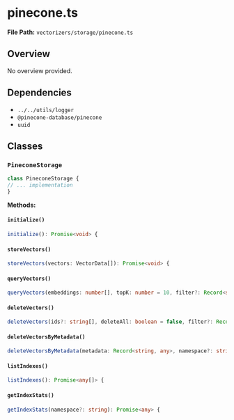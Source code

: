 # pinecone.ts

**File Path:** `vectorizers/storage/pinecone.ts`

## Overview

No overview provided.

## Dependencies

- `../../utils/logger`
- `@pinecone-database/pinecone`
- `uuid`

## Classes

### `PineconeStorage`

```typescript
class PineconeStorage {
// ... implementation
}
```

**Methods:**

#### `initialize()`

```typescript
initialize(): Promise<void> {
```

#### `storeVectors()`

```typescript
storeVectors(vectors: VectorData[]): Promise<void> {
```

#### `queryVectors()`

```typescript
queryVectors(embeddings: number[], topK: number = 10, filter?: Record<string, any>, namespace?: string): Promise<any[]> {
```

#### `deleteVectors()`

```typescript
deleteVectors(ids?: string[], deleteAll: boolean = false, filter?: Record<string, any>, namespace?: string): Promise<number> {
```

#### `deleteVectorsByMetadata()`

```typescript
deleteVectorsByMetadata(metadata: Record<string, any>, namespace?: string): Promise<number> {
```

#### `listIndexes()`

```typescript
listIndexes(): Promise<any[]> {
```

#### `getIndexStats()`

```typescript
getIndexStats(namespace?: string): Promise<any> {
```

